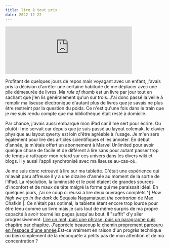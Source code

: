 ```yaml
---
title: lire à tout prix
date: 2022-12-22
---
```


<iframe src="https://social.apreslanu.it/@tk/109520047532306274/embed" 
class="mastodon-embed" style="max-width: 100%; border: 0" width="400" 
allowfullscreen="allowfullscreen"></iframe><script 
src="https://social.apreslanu.it/embed.js" async="async"></script>

Profitant de quelques jours de repos mais voyagant avec un enfant, 
j'avais pris la décision d'arrêter une certaine habitude de me déplacer 
avec une pile démesurée de livres.
Ma *rule of thumb* est un livre par jour tout en sachant que j'en lis 
généralement qu'un sur trois.
J'ai donc passé la veille à remplir ma liseuse électronique d'autant 
plus de livres que je savais ne plus être restreint par la question du 
poids.
Ce n'est qu'une fois dans le train que je me suis rendu compte que ma 
bibliothèque était resté à domicile.

Par chance, j'avais aussi embarqué mon iPad car il me sert pour écrire.
Ou plutôt il me servait car depuis que je suis passé au layout colemak, 
le clavier physique au layout qwerty est loin d'être agréable à l'usage.
Je m'en sers également pour lire des articles scientifiques et les annoter.
En début d'année, je m'étais offert un abonnement à Marvel Unlimited 
pour avoir quelque chose de facile et de différent à lire sans pour 
autant passer trop de temps à rattraper mon retard sur ces univers dans 
les divers wiki et blogs.
Il y aussi l'appli synchronisé avec ma liseuse au-cas-où.

Je me suis donc retrouvé à lire sur ma tablette.
C'était une expérience qui m'avait paru affreuse il y a une dizaine 
d'année au moment de la sortie de l'iPad.
La résolution, la luminosité et le poid étaient de grandes sources 
d'inconfort et de maux de tête malgré la forme qui me paraissait idéal.
En quelques jours, j'ai ce coup ci réussi à lire deux ouvrages complets
^[
*How high we go in the dark* de Sequoia Nagamatsuet *the contrarian* de 
Max Chafkin
].
Ce n'était pas optimal, la tablette étant encore trop lourde pour être 
tenu comme un livre mais je suis tout de même surpris de ma propre 
capacité à avoir tourné les pages jusqu'au bout.
Il "suffit" d'y aller progressivement.
[Lire un mot, puis une phrase, puis un paragraphe puis chapitre par 
chapitre][2].
J'apprécie beaucoup [le chemin proprement parcouru en l'espace d'une 
année][1].Est-ce vraiment en raison d'un progrès technique ou bien 
simplement de la reconquête à petits pas de mon attention et de ma 
concentration ?

[1]: https://11d.im/yo/2022-01-05-pistes-de-lecture-janvier-2022/
[2]: https://11d.im/yo/20221002140141/


